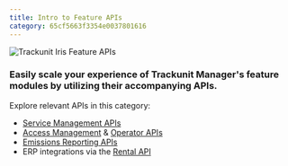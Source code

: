 ```yaml
---
title: Intro to Feature APIs
category: 65cf5663f3354e0037801616
---
```


![Trackunit Iris Feature APIs](https://cdn.statically.io/gh/trackunit/developer-hub/master/api-docs/apis-feature.png)

### Easily scale your experience of Trackunit Manager's feature modules by utilizing their accompanying APIs.

Explore relevant APIs in this category:

- [Service Management APIs](https://developers.trackunit.com/reference/service-management-intro)
- [Access Management](https://developers.trackunit.com/reference/access-management-intro) & [Operator APIs](https://developers.trackunit.com/reference/operator-intro)
- [Emissions Reporting APIs](https://developers.trackunit.com/reference/emissions-api)
- ERP integrations via the [Rental API](https://developers.trackunit.com/reference/rental-erp-api-intro)
